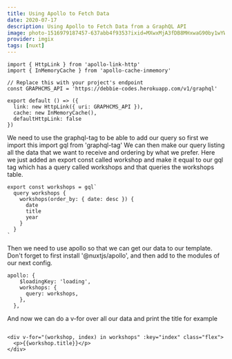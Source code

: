 ```yaml
---
title: Using Apollo to Fetch Data
date: 2020-07-17
description: Using Apollo to Fetch Data from a GraphQL API
image: photo-1516979187457-637abb4f9353?ixid=MXwxMjA3fDB8MHxwaG90by1wYWdlfHx8fGVufDB8fHw%3D&ixlib=rb-1.2.1&auto=format&fit=crop
provider: imgix
tags: [nuxt]
---
```


```js{}[apollo/client-configs.js]
import { HttpLink } from 'apollo-link-http'
import { InMemoryCache } from 'apollo-cache-inmemory'

// Replace this with your project's endpoint
const GRAPHCMS_API = 'https://debbie-codes.herokuapp.com/v1/graphql'

export default () => ({
  link: new HttpLink({ uri: GRAPHCMS_API }),
  cache: new InMemoryCache(),
  defaultHttpLink: false
})
```

We need to use the graphql-tag to be able to add our query so first we import this import gql from 'graphql-tag' We can then make our query listing all the data that we want to receive and ordering by what we prefer. Here we just added an export const called workshop and make it equal to our gql tag which has a query called workshops and that queries the workshops table.

```js{}[apollo/client-configs.js]
export const workshops = gql`
  query workshops {
    workshops(order_by: { date: desc }) {
      date
      title
      year
    }
  }
`
```

Then we need to use apollo so that we can get our data to our template. Don't forget to first install '@nuxtjs/apollo', and then add to the modules of our next config.

```js{}[apollo/client-configs.js]
apollo: {
    $loadingKey: 'loading',
    workshops: {
      query: workshops,
    },
  },
```

And now we can do a v-for over all our data and print the title for example

```js{}[apollo/client-configs.js]

<div v-for="(workshop, index) in workshops" :key="index" class="flex">
  <p>{{workshop.title}}</p>
</div>
```

